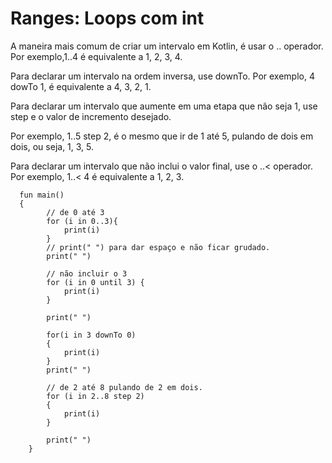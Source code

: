 # Ranges: Loops com int
A maneira mais comum de criar um intervalo em Kotlin, é usar o .. operador. Por exemplo,1..4 é equivalente a 1, 2, 3, 4.

Para declarar um intervalo na ordem inversa, use downTo. Por exemplo, 4 dowTo 1, é equivalente a 4, 3, 2, 1.

Para declarar um intervalo que aumente em uma  etapa que não seja 1, use step e o valor de incremento desejado. 

Por exemplo, 1..5 step 2, é o mesmo que ir de 1 até 5, pulando de dois em dois, ou seja, 1, 3, 5.

Para declarar um intervalo que não inclui o valor final, use o ..< operador. Por exemplo, 1..< 4 é equivalente a 1, 2, 3. 
  
        
      fun main() 
      {
            // de 0 até 3
            for (i in 0..3){
                print(i)
            }
            // print(" ") para dar espaço e não ficar grudado.
            print(" ")
            
            // não incluir o 3
            for (i in 0 until 3) {
                print(i)
            }
            
            print(" ")
            
            for(i in 3 downTo 0)
            {
                print(i)
            }
            print(" ")
            
            // de 2 até 8 pulando de 2 em dois.
            for (i in 2..8 step 2)
            {
                print(i)
            }
            
            print(" ")
        }
    
